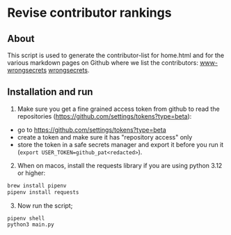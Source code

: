 # Revise contributor rankings

## About
This script is used to generate the contributor-list for home.html and for the various markdown pages on Github where we list the contributors: [www-wrongsecrets](https://github.com/OWASP/www-project-wrongsecrets/blob/main/index.md#contributors) [wrongsecrets](https://github.com/OWASP/wrongsecrets/blob/master/README.md#special-thanks--contributors).

## Installation and run

1. Make sure you get a fine grained access token from github to read the repositories (https://github.com/settings/tokens?type=beta):
- go to https://github.com/settings/tokens?type=beta
- create a token and make sure it has "repository access" only
- store the token in a safe secrets manager and export it before you run it (`export USER_TOKEN=github_pat<redacted>`).

2. When on macos, install the requests library if you are using python 3.12 or higher:

```sh
brew install pipenv
pipenv install requests
```

3. Now run the script;

```sh
pipenv shell
python3 main.py
```
